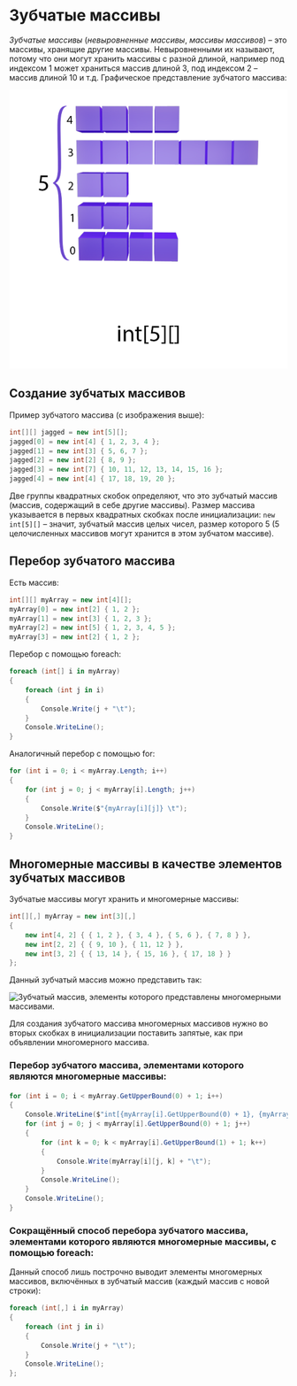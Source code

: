 ﻿# Зубчатые массивы

*Зубчатые массивы* (*невыровненные массивы*, *массивы массивов*) – это массивы, хранящие другие массивы. Невыровненными их называют, потому что они могут хранить массивы с разной длиной, например под индексом 1 может храниться массив длиной 3, под индексом 2 – массив длиной 10 и т.д. Графическое представление зубчатого массива:

![Графическое представление зубчатого массива.](https://github.com/shuryak/csharp-learning/blob/master/Images%20for%20README/jagged.png?raw=true)

## Создание зубчатых массивов

Пример зубчатого массива (с изображения выше):

```csharp
int[][] jagged = new int[5][];
jagged[0] = new int[4] { 1, 2, 3, 4 };
jagged[1] = new int[3] { 5, 6, 7 };
jagged[2] = new int[2] { 8, 9 };
jagged[3] = new int[7] { 10, 11, 12, 13, 14, 15, 16 };
jagged[4] = new int[4] { 17, 18, 19, 20 };
```

Две группы квадратных скобок определяют, что это зубчатый массив (массив, содержащий в себе другие массивы). Размер массива указывается в первых квадратных скобках после инициализации: `new int[5][]` – значит, зубчатый массив целых чисел,  размер которого 5 (5 целочисленных массивов могут хранится в этом зубчатом массиве).

## Перебор зубчатого массива

Есть массив:

```csharp
int[][] myArray = new int[4][];
myArray[0] = new int[2] { 1, 2 };
myArray[1] = new int[3] { 1, 2, 3 };
myArray[2] = new int[5] { 1, 2, 3, 4, 5 };
myArray[3] = new int[2] { 1, 2 };
```

Перебор с помощью foreach:

```csharp
foreach (int[] i in myArray)
{
	foreach (int j in i)
	{
		Console.Write(j + "\t");
	}
	Console.WriteLine();
}
```

Аналогичный перебор с помощью for:

```csharp
for (int i = 0; i < myArray.Length; i++)
{
	for (int j = 0; j < myArray[i].Length; j++)
	{
		Console.Write($"{myArray[i][j]} \t");
	}
	Console.WriteLine();
}
```

## Многомерные массивы в качестве элементов зубчатых массивов

Зубчатые массивы могут хранить и многомерные массивы:

```csharp
int[][,] myArray = new int[3][,]
{
	new int[4, 2] { { 1, 2 }, { 3, 4 }, { 5, 6 }, { 7, 8 } },
	new int[2, 2] { { 9, 10 }, { 11, 12 } },
	new int[3, 2] { { 13, 14 }, { 15, 16 }, { 17, 18 } }
};
```

Данный зубчатый массив можно представить так:

![Зубчатый массив, элементы которого представлены многомерными массивами.](https://github.com/shuryak/csharp-learning/blob/master/Images%20for%20README/jagged-md.gif?raw=true)

Для создания зубчатого массива многомерных массивов нужно во вторых скобках в инициализации поставить запятые, как при объявлении многомерного массива.

### Перебор зубчатого массива, элементами которого являются многомерные массивы:

```csharp
for (int i = 0; i < myArray.GetUpperBound(0) + 1; i++)
{
	Console.WriteLine($"int[{myArray[i].GetUpperBound(0) + 1}, {myArray[i].GetUpperBound(1) + 1}]:");
	for (int j = 0; j < myArray[i].GetUpperBound(0) + 1; j++)
	{
		for (int k = 0; k < myArray[i].GetUpperBound(1) + 1; k++)
		{
			Console.Write(myArray[i][j, k] + "\t");
		}
		Console.WriteLine();
	}
	Console.WriteLine();
}
```

### Сокращённый способ перебора зубчатого массива, элементами которого являются многомерные массивы, с помощью foreach:

Данный способ лишь построчно выводит элементы многомерных массивов, включённых в зубчатый массив (каждый массив с новой строки):

```csharp
foreach (int[,] i in myArray)
{
	foreach (int j in i)
	{
		Console.Write(j + "\t");
	}
	Console.WriteLine();
};
```
